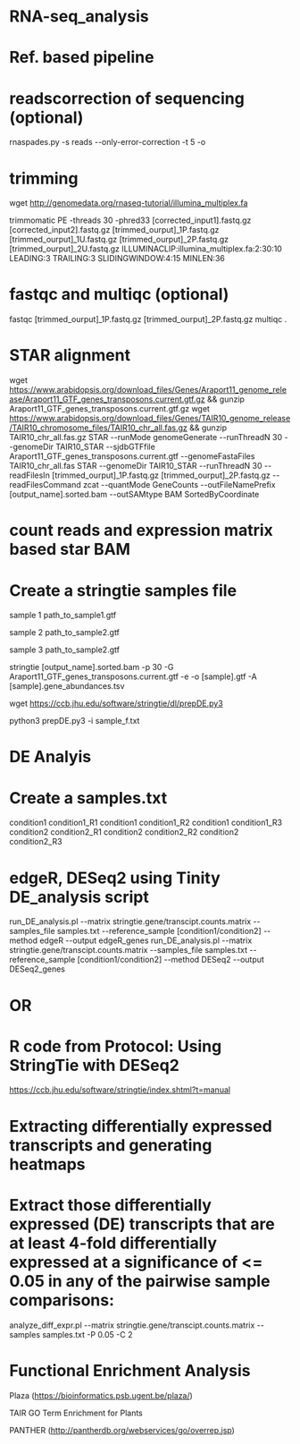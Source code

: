 # RNA-seq_analysis
# Ref. based pipeline
# readscorrection of sequencing (optional)
rnaspades.py -s reads --only-error-correction -t 5 -o 

# trimming

wget http://genomedata.org/rnaseq-tutorial/illumina_multiplex.fa

trimmomatic PE -threads 30 -phred33 [corrected_input1].fastq.gz [corrected_input2].fastq.gz [trimmed_ourput]_1P.fastq.gz [trimmed_ourput]_1U.fastq.gz [trimmed_ourput]_2P.fastq.gz [trimmed_ourput]_2U.fastq.gz  ILLUMINACLIP:illumina_multiplex.fa:2:30:10 LEADING:3 TRAILING:3 SLIDINGWINDOW:4:15 MINLEN:36

# fastqc and multiqc (optional)
fastqc [trimmed_ourput]_1P.fastq.gz [trimmed_ourput]_2P.fastq.gz
multiqc .

# STAR alignment 
wget https://www.arabidopsis.org/download_files/Genes/Araport11_genome_release/Araport11_GTF_genes_transposons.current.gtf.gz && gunzip Araport11_GTF_genes_transposons.current.gtf.gz
wget https://www.arabidopsis.org/download_files/Genes/TAIR10_genome_release/TAIR10_chromosome_files/TAIR10_chr_all.fas.gz && gunzip  TAIR10_chr_all.fas.gz
STAR --runMode genomeGenerate --runThreadN 30 --genomeDir TAIR10_STAR --sjdbGTFfile Araport11_GTF_genes_transposons.current.gtf --genomeFastaFiles TAIR10_chr_all.fas
STAR --genomeDir TAIR10_STAR --runThreadN 30 --readFilesIn [trimmed_ourput]_1P.fastq.gz [trimmed_ourput]_2P.fastq.gz --readFilesCommand zcat --quantMode GeneCounts --outFileNamePrefix [output_name].sorted.bam --outSAMtype BAM SortedByCoordinate


# count reads and expression matrix based star BAM
# Create a stringtie samples file

sample 1	path_to_sample1.gtf

sample 2	path_to_sample2.gtf

sample 3	path_to_sample2.gtf



stringtie [output_name].sorted.bam -p 30 -G Araport11_GTF_genes_transposons.current.gtf -e -o [sample].gtf -A [sample].gene_abundances.tsv

wget https://ccb.jhu.edu/software/stringtie/dl/prepDE.py3

python3 prepDE.py3 -i sample_f.txt

# DE Analyis
# Create a samples.txt
condition1	condition1_R1
condition1	condition1_R2
condition1  condition1_R3  
condition2  condition2_R1
condition2  condition2_R2
condition2  condition2_R3




# edgeR, DESeq2 using Tinity DE_analysis script

run_DE_analysis.pl --matrix stringtie.gene/transcipt.counts.matrix --samples_file samples.txt --reference_sample [condition1/condition2] --method edgeR --output edgeR_genes
run_DE_analysis.pl --matrix stringtie.gene/transcipt.counts.matrix --samples_file samples.txt --reference_sample [condition1/condition2] --method DESeq2 --output DESeq2_genes

# OR
# R code from Protocol: Using StringTie with DESeq2
https://ccb.jhu.edu/software/stringtie/index.shtml?t=manual 

# Extracting differentially expressed transcripts and generating heatmaps
# Extract those differentially expressed (DE) transcripts that are at least 4-fold differentially expressed at a significance of <= 0.05 in any of the pairwise sample comparisons:

analyze_diff_expr.pl --matrix stringtie.gene/transcipt.counts.matrix --samples samples.txt -P 0.05 -C 2 


# Functional Enrichment Analysis

Plaza (https://bioinformatics.psb.ugent.be/plaza/) 

TAIR GO Term Enrichment for Plants

PANTHER (http://pantherdb.org/webservices/go/overrep.jsp)
